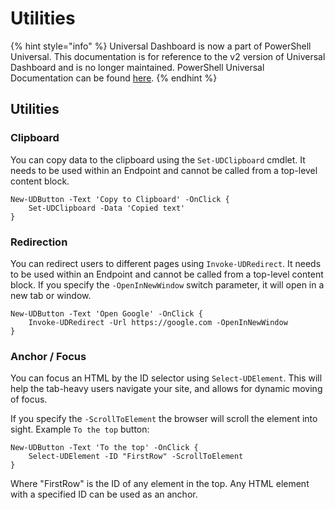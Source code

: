 # Utilities

{% hint style="info" %}
Universal Dashboard is now a part of PowerShell Universal. This documentation is for reference to the v2 version of Universal Dashboard and is no longer maintained. PowerShell Universal Documentation can be found [here](https://docs.ironmansoftware.com).
{% endhint %}

## Utilities

### Clipboard

You can copy data to the clipboard using the `Set-UDClipboard` cmdlet. It needs to be used within an Endpoint and cannot be called from a top-level content block.

```text
New-UDButton -Text 'Copy to Clipboard' -OnClick {
    Set-UDClipboard -Data 'Copied text'
}
```

### Redirection

You can redirect users to different pages using `Invoke-UDRedirect`. It needs to be used within an Endpoint and cannot be called from a top-level content block. If you specify the `-OpenInNewWindow` switch parameter, it will open in a new tab or window.

```text
New-UDButton -Text 'Open Google' -OnClick {
    Invoke-UDRedirect -Url https://google.com -OpenInNewWindow
}
```

### Anchor / Focus

You can focus an HTML by the ID selector using `Select-UDElement`. This will help the tab-heavy users navigate your site, and allows for dynamic moving of focus.

If you specify the `-ScrollToElement` the browser will scroll the element into sight. Example `To the top` button:

```text
New-UDButton -Text 'To the top' -OnClick {
    Select-UDElement -ID "FirstRow" -ScrollToElement
}
```

Where "FirstRow" is the ID of any element in the top. Any HTML element with a specified ID can be used as an anchor.

